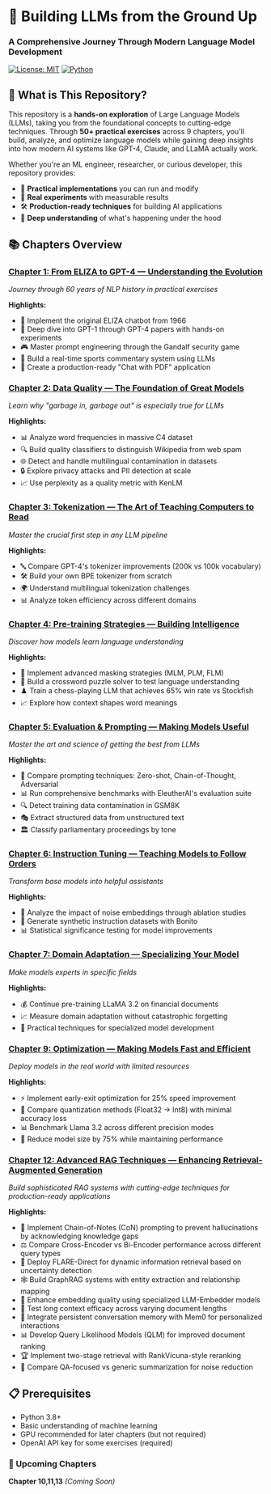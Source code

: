 # 🤖 Building LLMs from the Ground Up
### A Comprehensive Journey Through Modern Language Model Development

[![License: MIT](https://img.shields.io/badge/License-MIT-yellow.svg)](https://opensource.org/licenses/MIT)
[![Python](https://img.shields.io/badge/python-3.8+-blue.svg)](https://www.python.org/downloads/)

## 🎯 What is This Repository?

This repository is a **hands-on exploration** of Large Language Models (LLMs), taking you from the foundational concepts to cutting-edge techniques. Through **50+ practical exercises** across 9 chapters, you'll build, analyze, and optimize language models while gaining deep insights into how modern AI systems like GPT-4, Claude, and LLaMA actually work.

Whether you're an ML engineer, researcher, or curious developer, this repository provides:
- 📝 **Practical implementations** you can run and modify
- 🔬 **Real experiments** with measurable results
- 🛠️ **Production-ready techniques** for building AI applications
- 🧠 **Deep understanding** of what's happening under the hood

## 📚 Chapters Overview

### [Chapter 1: From ELIZA to GPT-4 — Understanding the Evolution](./Chapter%201/)
*Journey through 60 years of NLP history in practical exercises*

**Highlights:**
- 🤖 Implement the original ELIZA chatbot from 1966
- 📖 Deep dive into GPT-1 through GPT-4 papers with hands-on experiments
- 🎮 Master prompt engineering through the Gandalf security game
- 🏀 Build a real-time sports commentary system using LLMs
- 💬 Create a production-ready "Chat with PDF" application

### [Chapter 2: Data Quality — The Foundation of Great Models](./Chapter%202/)
*Learn why "garbage in, garbage out" is especially true for LLMs*

**Highlights:**
- 📊 Analyze word frequencies in massive C4 dataset
- 🔍 Build quality classifiers to distinguish Wikipedia from web spam
- 🌐 Detect and handle multilingual contamination in datasets
- 🔒 Explore privacy attacks and PII detection at scale
- 📈 Use perplexity as a quality metric with KenLM

### [Chapter 3: Tokenization — The Art of Teaching Computers to Read](./Chapter%203/)
*Master the crucial first step in any LLM pipeline*

**Highlights:**
- 🔤 Compare GPT-4's tokenizer improvements (200k vs 100k vocabulary)
- 🛠️ Build your own BPE tokenizer from scratch
- 🌍 Understand multilingual tokenization challenges
- 📊 Analyze token efficiency across different domains

### [Chapter 4: Pre-training Strategies — Building Intelligence](./Chapter%204/)
*Discover how models learn language understanding*

**Highlights:**
- 🧩 Implement advanced masking strategies (MLM, PLM, FLM)
- 🎯 Build a crossword puzzle solver to test language understanding
- ♟️ Train a chess-playing LLM that achieves 65% win rate vs Stockfish
- 📈 Explore how context shapes word meanings

### [Chapter 5: Evaluation & Prompting — Making Models Useful](./Chapter%205/)
*Master the art and science of getting the best from LLMs*

**Highlights:**
- 🧪 Compare prompting techniques: Zero-shot, Chain-of-Thought, Adversarial
- 📊 Run comprehensive benchmarks with EleutherAI's evaluation suite
- 🔍 Detect training data contamination in GSM8K
- 🎭 Extract structured data from unstructured text
- 🏛️ Classify parliamentary proceedings by tone

### [Chapter 6: Instruction Tuning — Teaching Models to Follow Orders](./Chapter%206/)
*Transform base models into helpful assistants*

**Highlights:**
- 🎯 Analyze the impact of noise embeddings through ablation studies
- 🤖 Generate synthetic instruction datasets with Bonito
- 📊 Statistical significance testing for model improvements

### [Chapter 7: Domain Adaptation — Specializing Your Model](./Chapter%207/)
*Make models experts in specific fields*

**Highlights:**
- 💰 Continue pre-training LLaMA 3.2 on financial documents
- 📈 Measure domain adaptation without catastrophic forgetting
- 🔧 Practical techniques for specialized model development

### [Chapter 9: Optimization — Making Models Fast and Efficient](./Chapter%209/)
*Deploy models in the real world with limited resources*

**Highlights:**
- ⚡ Implement early-exit optimization for 25% speed improvement
- 🔢 Compare quantization methods (Float32 → Int8) with minimal accuracy loss
- 📊 Benchmark Llama 3.2 across different precision modes
- 💾 Reduce model size by 75% while maintaining performance

### [Chapter 12: Advanced RAG Techniques — Enhancing Retrieval-Augmented Generation](./Chapter%2012/)
*Build sophisticated RAG systems with cutting-edge techniques for production-ready applications*

**Highlights:**
- 🔗 Implement Chain-of-Notes (CoN) prompting to prevent hallucinations by acknowledging knowledge gaps
- ⚖️ Compare Cross-Encoder vs Bi-Encoder performance across different query types
- 🔄 Deploy FLARE-Direct for dynamic information retrieval based on uncertainty detection
- 🕸️ Build GraphRAG systems with entity extraction and relationship mapping
- 🎯 Enhance embedding quality using specialized LLM-Embedder models
- 📏 Test long context efficacy across varying document lengths
- 🧠 Integrate persistent conversation memory with Mem0 for personalized interactions
- 📊 Develop Query Likelihood Models (QLM) for improved document ranking
- 🏆 Implement two-stage retrieval with RankVicuna-style reranking
- 📝 Compare QA-focused vs generic summarization for noise reduction

## 📋 Prerequisites

- Python 3.8+
- Basic understanding of machine learning
- GPU recommended for later chapters (but not required)
- OpenAI API key for some exercises (required)

### 🚧 Upcoming Chapters

**Chapter 10,11,13** *(Coming Soon)*